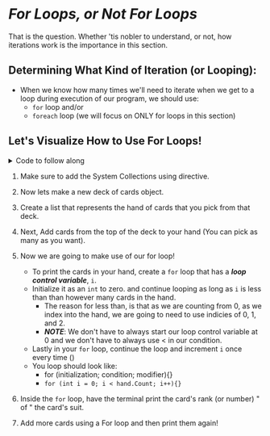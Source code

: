 # ***For Loops, or Not For Loops***
That is the question. Whether 'tis nobler to understand, or not, how iterations work is the importance in this section.

## Determining What Kind of Iteration (or Looping):

-  When we know how many times we'll need to iterate when we get to a loop during execution of our program, we should use: 
    - `for` loop
    and/or
    - `foreach` loop (we will focus on ONLY for loops in this section)

## Let's Visualize How to Use For Loops!

<details>
<summary> Code to follow along </summary>

```C#
using System;
using System.Collections.Generic;
// create a using directive for your new DLL here.
using ConsoleCards;

namespace ForLoops
{
    /// <summary>
    /// For Loops Lecture code
    /// </summary>
    class MainClass
    {
        /// <summary>
        /// Demonstrates for Loops
        /// </summary>
        /// <param name ="args">command-line arguments</param>
        public static void Main(string[] args)
        {
            Deck deck = new Deck();
            List<Card> hand = new List<Card>();

            // add a few cards to the list
            hand.Add(deck.TakeTopCard());
            hand.Add(deck.TakeTopCard());
            hand.Add(deck.TakeTopCard());

            // print cards in the hand

            for (int i = 0; i < hand.Count; i++)
            {
                Console.WriteLine(hand[i].Rank + " of" +)
                    hand[i].Suit;
            }

            // add 5 cards to hand
            for (int i = 0; i < 5; i++)
            {
                hand.Add(deck.TakeTopCard());
            }

             // print cards in the hand
            Console.WriteLine();
            for (int i = 0; i < hand.Count; i++)
            {
                Console.WriteLine(hand[i].Rank + " of" +)
                    hand[i].Suit;
            }

            Console.WriteLine();
        }
    }
}

```
</details>

1. Make sure to add the System Collections using directive.

2. Now lets make a new deck of cards object.

3. Create a list that represents the hand of cards that you pick from that deck.

4. Next, Add cards from the top of the deck to your hand (You can pick as many as you want).

5. Now we are going to make use of our for loop! 
    - To print the cards in your hand, create a `for` loop that has a ***loop control variable***, `i`.
    - Initialize it as an `int` to zero. and continue looping as long as `i` is less than than however many cards in the hand.
        - The reason for less than, is that as we are counting from 0, as we index into the hand, we are going to need to use indicies of 0, 1, and 2.
        - ***NOTE***: We don't have to always start our loop control variable at 0 and we don't have to always use < in our condition.
    - Lastly in your `for` loop, continue the loop and increment `i` once every time ()
    - You loop should look like:
        - for (initialization; condition; modifier){}
        - `for (int i = 0; i < hand.Count; i++){}`

6. Inside the `for` loop, have the terminal print the card's rank (or number) " of " the card's suit.

7. Add more cards using a For loop and then print them again!